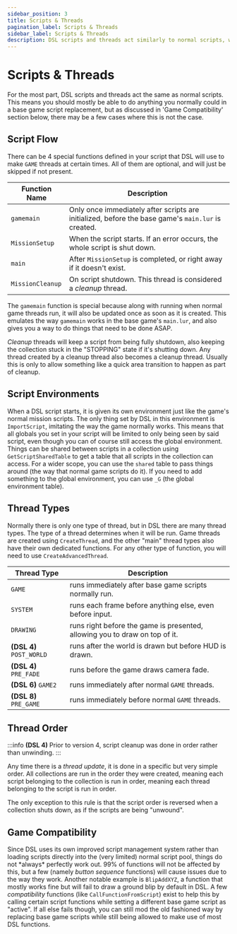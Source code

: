 ```yaml
---
sidebar_position: 3
title: Scripts & Threads
pagination_label: Scripts & Threads
sidebar_label: Scripts & Threads
description: DSL scripts and threads act similarly to normal scripts, with some additional features and functions. This guide covers script flow, environments, thread types, order, and compatibility with the base game.
---
```


# Scripts & Threads

For the most part, DSL scripts and threads act the same as normal scripts. This means you should mostly be able to do anything you normally could in a base game script replacement, but as discussed in 'Game Compatibility' section below, there may be a few cases where this is not the case.

## Script Flow

There can be 4 special functions defined in your script that DSL will use to make `GAME` threads at certain times. All of them are optional, and will just be skipped if not present.

| Function Name    | Description                                                                                        |
| ---------------- | -------------------------------------------------------------------------------------------------- |
| `gamemain`       | Only once immediately after scripts are initialized, before the base game's `main.lur` is created. |
| `MissionSetup`   | When the script starts. If an error occurs, the whole script is shut down.                         |
| `main`           | After `MissionSetup` is completed, or right away if it doesn't exist.                              |
| `MissionCleanup` | On script shutdown. This thread is considered a _cleanup_ thread.                                  |

The `gamemain` function is special because along with running when normal game threads run, it will also be updated once as soon as it is created. This emulates the way `gamemain` works in the base game's `main.lur`, and also gives you a way to do things that need to be done ASAP.

_Cleanup_ threads will keep a script from being fully shutdown, also keeping the collection stuck in the "STOPPING" state if it's shutting down. Any thread created by a cleanup thread also becomes a cleanup thread. Usually this is only to allow something like a quick area transition to happen as part of cleanup.

## Script Environments

When a DSL script starts, it is given its own environment just like the game's normal mission scripts. The only thing set by DSL in this environment is `ImportScript`, imitating the way the game normally works. This means that all globals you set in your script will be limited to only being seen by said script, even though you can of course still access the global environment. Things can be shared between scripts in a collection using `GetScriptSharedTable` to get a table that all scripts in the collection can access. For a wider scope, you can use the `shared` table to pass things around (the way that normal game scripts do it). If you need to add something to the global environment, you can use `_G` (the global environment table).

## Thread Types

Normally there is only one type of thread, but in DSL there are many thread types. The type of a thread determines when it will be run. Game threads are created using `CreateThread`, and the other "main" thread types also have their own dedicated functions. For any other type of function, you will need to use `CreateAdvancedThread`.

| Thread Type              | Description                                                                 |
| ------------------------ | --------------------------------------------------------------------------- |
| `GAME`                   | runs immediately after base game scripts normally run.                      |
| `SYSTEM`                 | runs each frame before anything else, even before input.                    |
| `DRAWING`                | runs right before the game is presented, allowing you to draw on top of it. |
| **(DSL 4)** `POST_WORLD` | runs after the world is drawn but before HUD is drawn.                      |
| **(DSL 4)** `PRE_FADE`   | runs before the game draws camera fade.                                     |
| **(DSL 6)** `GAME2`      | runs immediately after normal `GAME` threads.                               |
| **(DSL 8)** `PRE_GAME`   | runs immediately before normal `GAME` threads.                              |

## Thread Order

:::info
**(DSL 4)** Prior to version 4, script cleanup was done in order rather than unwinding.
:::

Any time there is a _thread update_, it is done in a specific but very simple order. All collections are run in the order they were created, meaning each script belonging to the collection is run in order, meaning each thread belonging to the script is run in order.

The only exception to this rule is that the script order is reversed when a collection shuts down, as if the scripts are being "unwound".

## Game Compatibility

Since DSL uses its own improved script management system rather than loading scripts directly into the (very limited) normal script pool, things do not \*always\* perfectly work out. 99% of functions will not be affected by this, but a few (namely _button sequence_ functions) will cause issues due to the way they work. Another notable example is `BlipAddXYZ`, a function that mostly works fine but will fail to draw a ground blip by default in DSL. A few _compatibility_ functions (like `CallFunctionFromScript`) exist to help this by calling certain script functions while setting a different base game script as "active". If all else fails though, you can still mod the old fashioned way by replacing base game scripts while still being allowed to make use of most DSL functions.
